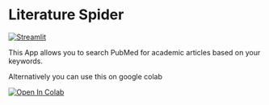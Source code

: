 # Literature Spider


[![Streamlit](https://img.shields.io/badge/Streamlit-Live%20App-brightgreen)](https://literature-spider.streamlit.app/)

This App allows you to search PubMed for academic articles based on your keywords.


Alternatively you can use this on google colab

[![Open In Colab](https://colab.research.google.com/assets/colab-badge.svg)](https://colab.research.google.com/github/quantaosun/literature_spider/blob/main/literaure_spider.ipynb)







